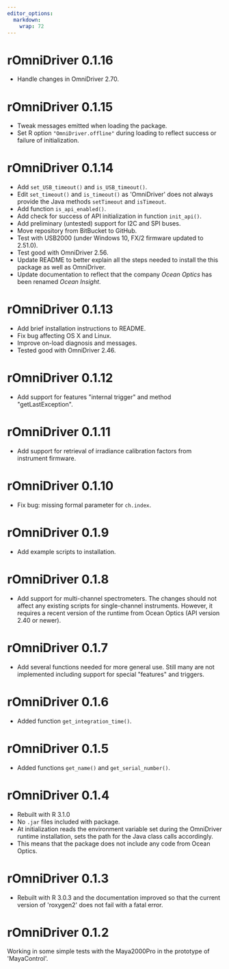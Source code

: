 ```yaml
---
editor_options: 
  markdown: 
    wrap: 72
---
```


# rOmniDriver 0.1.16

-   Handle changes in OmniDriver 2.70.

# rOmniDriver 0.1.15

-   Tweak messages emitted when loading the package.
-   Set R option `"OmniDriver.offline"` during loading to reflect success or
    failure of initialization.
    
# rOmniDriver 0.1.14

-   Add `set_USB_timeout()` and `is_USB_timeout()`.
-   Edit `set_timeout()` and `is_timeout()` as 'OmniDriver' does not
    always provide the Java methods `setTimeout` and `isTimeout`.
-   Add function `is_api_enabled()`.
-   Add check for success of API initialization in function
    `init_api()`.
-   Add preliminary (untested) support for I2C and SPI buses.
-   Move repository from BitBucket to GitHub.
-   Test with USB2000 (under Windows 10, FX/2 firmware updated to
    2.51.0).
-   Test good with OmniDriver 2.56.
-   Update README to better explain all the steps needed to install the
    this package as well as OmniDriver.
-   Update documentation to reflect that the company *Ocean Optics* has
    been renamed *Ocean Insight*.

# rOmniDriver 0.1.13

-   Add brief installation instructions to README.
-   Fix bug affecting OS X and Linux.
-   Improve on-load diagnosis and messages.
-   Tested good with OmniDriver 2.46.

# rOmniDriver 0.1.12

-   Add support for features "internal trigger" and method
    "getLastException".

# rOmniDriver 0.1.11

-   Add support for retrieval of irradiance calibration factors from
    instrument firmware.

# rOmniDriver 0.1.10

-   Fix bug: missing formal parameter for `ch.index`.

# rOmniDriver 0.1.9

-   Add example scripts to installation.

# rOmniDriver 0.1.8

-   Add support for multi-channel spectrometers. The changes should not
    affect any existing scripts for single-channel instruments. However,
    it requires a recent version of the runtime from Ocean Optics (API
    version 2.40 or newer).

# rOmniDriver 0.1.7

-   Add several functions needed for more general use. Still many are
    not implemented including support for special "features" and
    triggers.

# rOmniDriver 0.1.6

-   Added function `get_integration_time()`.

# rOmniDriver 0.1.5

-   Added functions `get_name()` and `get_serial_number()`.

# rOmniDriver 0.1.4

-   Rebuilt with R 3.1.0
-   No `.jar` files included with package.
-   At initialization reads the environment variable set during the
    OmniDriver runtime installation, sets the path for the Java class
    calls accordingly.
-   This means that the package does not include any code from Ocean
    Optics.

# rOmniDriver 0.1.3

-   Rebuilt with R 3.0.3 and the documentation improved so that the
    current version of 'roxygen2' does not fail with a fatal error.

# rOmniDriver 0.1.2

Working in some simple tests with the Maya2000Pro in the prototype of
'MayaControl'.
